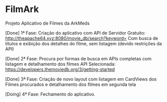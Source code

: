 ﻿# FilmArk
Projeto Aplicativo de Filmes da ArkMeds

[Done] 1ª Fase: Criação do aplicativo com API de Servidor Gratuito: http://theapache64.xyz:8080/movie_db/search?keyword=
            Com busca de títulos e exibição dos detalhes do filme, sem listagem (devido restrições da API)
            
[Done] 2ª Fase: Procura por formas de busca em APIs completas com listagem e detalhamento dos filmes
            API Selecionada: https://developers.themoviedb.org/3/getting-started
            
[Done] 3ª Fase: Criação de novo layout com listagem em CardViews dos Filmes procurados e detalhamento dos filmes em segunda tela

[Doing] 4ª Fase: Fechamento do aplicativo.
